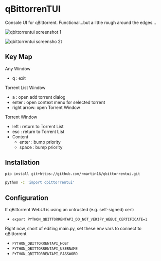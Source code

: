 qBittorrenTUI
===============
Console UI for qBittorrent. Functional...but a little rough around the edges...

![qbittorrentui screenshot 1](https://i.imgur.com/iGM3bPI.png)

![qbittorrentui screensho 2t](https://i.imgur.com/msRNi86.png)

Key Map
-------
Any Window
* q : exit

Torrent List Window
* a : open add torrent dialog
* enter : open context menu for selected torrent
* right arrow: open Torrent Window

Torrent Window
* left : return to Torrent List
* esc : return to Torrent List
* Content
  * enter : bump priority
  * space : bump priority

Installation
------------
```bash
pip install git+https://github.com/rmartin16/qbittorrentui.git

python -c 'import qbittorrentui'
```

Configuration
-------------
If qBittorrent WebUI is using an untrusted (e.g. self-signed) cert:
* ```export PYTHON_QBITTORRENTAPI_DO_NOT_VERIFY_WEBUI_CERTIFICATE=1```

Right now, short of editing main.py, set these env vars to connect to qBittorrent
* ```PYTHON_QBITTORRENTAPI_HOST```
* ```PYTHON_QBITTORRENTAPI_USERNAME```
* ```PYTHON_QBITTORRENTAPI_PASSWORD```
